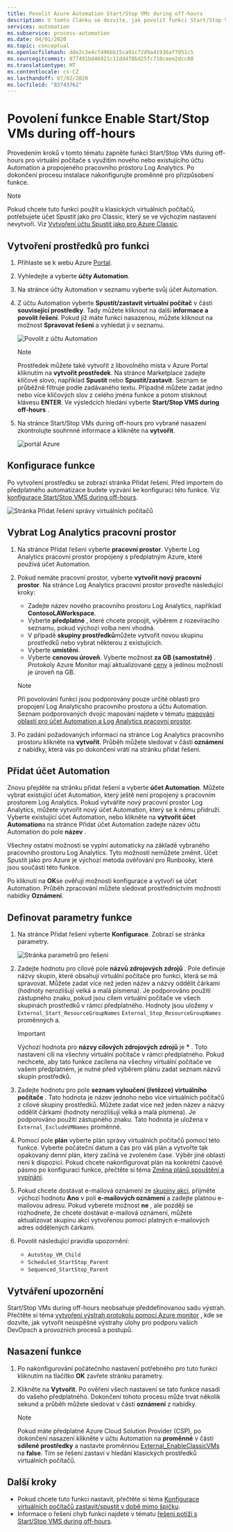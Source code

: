 ```yaml
---
title: Povolit Azure Automation Start/Stop VMs during off-hours
description: V tomto článku se dozvíte, jak povolit funkci Start/Stop VMs during off-hours pro virtuální počítače Azure.
services: automation
ms.subservice: process-automation
ms.date: 04/01/2020
ms.topic: conceptual
ms.openlocfilehash: dde2c3e4cf496bb15ca91c72d9a41936af7051c5
ms.sourcegitcommit: 877491bd46921c11dd478bd25fc718ceee2dcc08
ms.translationtype: MT
ms.contentlocale: cs-CZ
ms.lasthandoff: 07/02/2020
ms.locfileid: "83743762"
---
```

# <a name="enable-startstop-vms-during-off-hours"></a>Povolení funkce Enable Start/Stop VMs during off-hours

Provedením kroků v tomto tématu zapněte funkci Start/Stop VMs during off-hours pro virtuální počítače s využitím nového nebo existujícího účtu Automation a propojeného pracovního prostoru Log Analytics. Po dokončení procesu instalace nakonfigurujte proměnné pro přizpůsobení funkce.

>[!NOTE]
>Pokud chcete tuto funkci použít u klasických virtuálních počítačů, potřebujete účet Spustit jako pro Classic, který se ve výchozím nastavení nevytvoří. Viz [Vytvoření účtu Spustit jako pro Azure Classic](automation-create-standalone-account.md#create-a-classic-run-as-account).
>

## <a name="create-resources-for-the-feature"></a>Vytvoření prostředků pro funkci

1. Přihlaste se k webu Azure [Portal](https://portal.azure.com).
2. Vyhledejte a vyberte **účty Automation**.
3. Na stránce účty Automation v seznamu vyberte svůj účet Automation.
4. Z účtu Automation vyberte **Spustit/zastavit virtuální počítač** v části **související prostředky**. Tady můžete kliknout na další **informace a povolit řešení**. Pokud již máte funkci nasazenou, můžete kliknout na možnost **Spravovat řešení** a vyhledat ji v seznamu.

   ![Povolit z účtu Automation](./media/automation-solution-vm-management/enable-from-automation-account.png)

   > [!NOTE]
   > Prostředek můžete také vytvořit z libovolného místa v Azure Portal kliknutím na **vytvořit prostředek**. Na stránce Marketplace zadejte klíčové slovo, například **Spustit** nebo **Spustit/zastavit**. Seznam se průběžně filtruje podle zadávaného textu. Případně můžete zadat jedno nebo více klíčových slov z celého jména funkce a potom stisknout klávesu **ENTER**. Ve výsledcích hledání vyberte **Start/Stop VMS during off-hours** .

5. Na stránce Start/Stop VMs during off-hours pro vybrané nasazení zkontrolujte souhrnné informace a klikněte na **vytvořit**.

   ![portál Azure](media/automation-solution-vm-management/azure-portal-01.png)

## <a name="configure-the-feature"></a>Konfigurace funkce

Po vytvoření prostředku se zobrazí stránka Přidat řešení. Před importem do předplatného automatizace budete vyzváni ke konfiguraci této funkce. Viz [konfigurace Start/Stop VMS during off-hours](automation-solution-vm-management-config.md).

   ![Stránka Přidat řešení správy virtuálních počítačů](media/automation-solution-vm-management/azure-portal-add-solution-01.png)

## <a name="select-a-log-analytics-workspace"></a>Vybrat Log Analytics pracovní prostor

1. Na stránce Přidat řešení vyberte **pracovní prostor**. Vyberte Log Analytics pracovní prostor propojený s předplatným Azure, které používá účet Automation. 

2. Pokud nemáte pracovní prostor, vyberte **vytvořit nový pracovní prostor**. Na stránce Log Analytics pracovní prostor proveďte následující kroky:

   - Zadejte název nového pracovního prostoru Log Analytics, například **ContosoLAWorkspace**.
   - Vyberte **předplatné** , které chcete propojit, výběrem z rozevíracího seznamu, pokud výchozí volba není vhodná.
   - V případě **skupiny prostředků**můžete vytvořit novou skupinu prostředků nebo vybrat některou z existujících.
   - Vyberte **umístění**.
   - Vyberte **cenovou úroveň**. Vyberte možnost **za GB (samostatně)** . Protokoly Azure Monitor mají aktualizované [ceny](https://azure.microsoft.com/pricing/details/log-analytics/) a jedinou možností je úroveň na GB.

   > [!NOTE]
   > Při povolování funkcí jsou podporovány pouze určité oblasti pro propojení Log Analyticsho pracovního prostoru a účtu Automation. Seznam podporovaných dvojic mapování najdete v tématu [mapování oblastí pro účet Automation a Log Analytics pracovní prostor](how-to/region-mappings.md).

3. Po zadání požadovaných informací na stránce Log Analytics pracovního prostoru klikněte na **vytvořit**. Průběh můžete sledovat v části **oznámení** z nabídky, která vás po dokončení vrátí na stránku přidat řešení.

## <a name="add-automation-account"></a>Přidat účet Automation

Znovu přejděte na stránku přidat řešení a vyberte **účet Automation**. Můžete vybrat existující účet Automation, který ještě není propojený s pracovním prostorem Log Analytics. Pokud vytváříte nový pracovní prostor Log Analytics, můžete vytvořit nový účet Automation, který se k němu přidruží. Vyberte existující účet Automation, nebo klikněte na **vytvořit účet Automation**a na stránce Přidat účet Automation zadejte název účtu Automation do pole **název** .

Všechny ostatní možnosti se vyplní automaticky na základě vybraného pracovního prostoru Log Analytics. Tyto možnosti nemůžete změnit. Účet Spustit jako pro Azure je výchozí metoda ověřování pro Runbooky, které jsou součástí této funkce. 

Po kliknutí na **OK**se ověřují možnosti konfigurace a vytvoří se účet Automation. Průběh zpracování můžete sledovat prostřednictvím možnosti nabídky **Oznámení**.

## <a name="define-feature-parameters"></a>Definovat parametry funkce

1. Na stránce Přidat řešení vyberte **Konfigurace**. Zobrazí se stránka parametry.

    ![Stránka parametrů pro řešení](media/automation-solution-vm-management/azure-portal-add-solution-02.png)

2. Zadejte hodnotu pro cílové pole **názvů zdrojových zdrojů** . Pole definuje názvy skupin, které obsahují virtuální počítače pro funkci, která se má spravovat. Můžete zadat více než jeden název a názvy oddělit čárkami (hodnoty nerozlišují velká a malá písmena). Je podporováno použití zástupného znaku, pokud jsou cílem virtuální počítače ve všech skupinách prostředků v rámci předplatného. Hodnoty jsou uloženy v `External_Start_ResourceGroupNames` `External_Stop_ResourceGroupNames` proměnných a.

    > [!IMPORTANT]
    > Výchozí hodnota pro **názvy cílových zdrojových zdrojů** je **&ast;** . Toto nastavení cílí na všechny virtuální počítače v rámci předplatného. Pokud nechcete, aby tato funkce zacílena na všechny virtuální počítače ve vašem předplatném, je nutné před výběrem plánu zadat seznam názvů skupin prostředků.
  
3. Zadejte hodnotu pro pole **seznam vyloučení (řetězce) virtuálního počítače** . Tato hodnota je název jednoho nebo více virtuálních počítačů z cílové skupiny prostředků. Můžete zadat více než jeden název a názvy oddělit čárkami (hodnoty nerozlišují velká a malá písmena). Je podporováno použití zástupného znaku. Tato hodnota je uložena v `External_ExcludeVMNames` proměnné.
  
4. Pomocí pole **plán** vyberte plán správy virtuálních počítačů pomocí této funkce. Vyberte počáteční datum a čas pro váš plán a vytvořte tak opakovaný denní plán, který začíná ve zvoleném čase. Výběr jiné oblasti není k dispozici. Pokud chcete nakonfigurovat plán na konkrétní časové pásmo po konfiguraci funkce, přečtěte si téma [Změna plánů spouštění a vypínání](automation-solution-vm-management-config.md#modify-the-startup-and-shutdown-schedules).

5. Pokud chcete dostávat e-mailová oznámení ze [skupiny akcí](../azure-monitor/platform/action-groups.md), přijměte výchozí hodnotu **Ano** v poli **e-mailových oznámení** a zadejte platnou e-mailovou adresu. Pokud vyberete možnost **ne** , ale později se rozhodnete, že chcete dostávat e-mailová oznámení, můžete aktualizovat skupinu akcí vytvořenou pomocí platných e-mailových adres oddělených čárkami. 

6. Povolit následující pravidla upozornění:

   - `AutoStop_VM_Child`
   - `Scheduled_StartStop_Parent`
   - `Sequenced_StartStop_Parent`

## <a name="create-alerts"></a>Vytváření upozornění

Start/Stop VMs during off-hours neobsahuje předdefinovanou sadu výstrah. Přečtěte si téma [vytvoření výstrah protokolu pomocí Azure monitor](../azure-monitor/platform/alerts-log.md) , kde se dozvíte, jak vytvořit neúspěšné výstrahy úlohy pro podporu vašich DevOpsch a provozních procesů a postupů.

## <a name="deploy-the-feature"></a>Nasazení funkce

1. Po nakonfigurování počátečního nastavení potřebného pro tuto funkci kliknutím na tlačítko **OK** zavřete stránku parametry.

2. Klikněte na **Vytvořit**. Po ověření všech nastavení se tato funkce nasadí do vašeho předplatného. Dokončení tohoto procesu může trvat několik sekund a průběh můžete sledovat v části **oznámení** z nabídky.

    > [!NOTE]
    > Pokud máte předplatné Azure Cloud Solution Provider (CSP), po dokončení nasazení klikněte v účtu Automation na **proměnné** v části **sdílené prostředky** a nastavte proměnnou [External_EnableClassicVMs](automation-solution-vm-management.md#variables) na **false**. Tím se řešení zastaví v hledání klasických prostředků virtuálních počítačů.

## <a name="next-steps"></a>Další kroky

* Pokud chcete tuto funkci nastavit, přečtěte si téma [Konfigurace virtuálních počítačů zastavit/spustit v době mimo špičku](automation-solution-vm-management-config.md).
* Informace o řešení chyb funkcí najdete v tématu [řešení potíží s Start/Stop VMS during off-hours](troubleshoot/start-stop-vm.md).